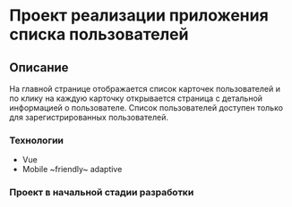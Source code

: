 # Проект реализации приложения списка пользователей

## Описание

На главной странице отображается список карточек пользователей и по клику на каждую карточку открывается страница с детальной информацией о пользователе. Список пользователей доступен только для зарегистрированных пользователей.

### Технологии

- Vue
- Mobile ~friendly~ adaptive

### Проект в начальной стадии разработки
